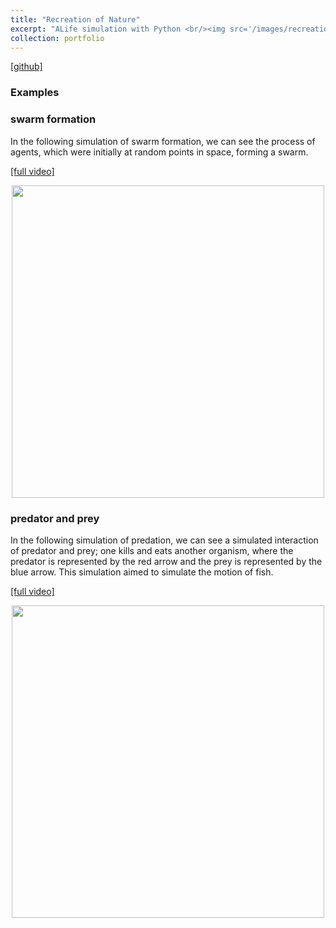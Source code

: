 ```yaml
---
title: "Recreation of Nature"
excerpt: "ALife simulation with Python <br/><img src='/images/recreation_of_nature.png'>"
collection: portfolio
---
```

[[github]](https://github.com/Kashu7100/Recreation-of-Nature)

### Examples
### swarm formation

In the following simulation of swarm formation, we can see the process of agents, which were initially at random points in space, forming a swarm.  

[[full video]](https://youtu.be/91VI1aa79-o) 

<p align="center">
  <img src="/images/boids_swarm_formation.gif" width="500"/>
</p>

### predator and prey

In the following simulation of predation, we can see a simulated interaction of predator and prey; one kills and eats another organism, where the predator is represented by the red arrow and the prey is represented by the blue arrow. This simulation aimed to simulate the motion of fish.

[[full video]](https://www.youtube.com/watch?v=ITv39Q1UePA)

<p align="center">
  <img src="/images/boids_predator_prey.gif"  width="500"/>
</p>

